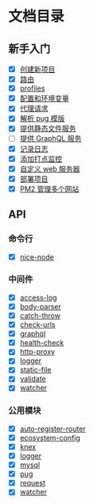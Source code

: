 # 文档目录
## 新手入门
- [x] [创建新项目](./get-started/create.md)
- [x] [路由](./get-started/router.md)
- [x] [profiles](./get-started/profiles.md)
- [x] [配置和环境变量](./get-started/configuration.md)
- [x] [代理请求](./get-started/http-proxy.md)
- [x] [解析 pug 模版](./get-started/template.md)
- [x] [提供静态文件服务](./get-started/static.md)
- [ ] [提供 GraphQL 服务](./get-started/graphql.md)
- [x] [记录日志](./get-started/logger.md)
- [x] [添加打点监控](./get-started/watcher.md)
- [x] [自定义 web 服务器](./get-started/custom.md)
- [x] [部署项目](./get-started/deploy.md)
- [x] [PM2 管理多个网站](./get-started/pm2.md)

## API
### 命令行
- [x] [nice-node](./api/bin/nice-node.md)
### 中间件
- [x] [access-log](./api/middleware/access-log.md)
- [x] [body-parser](./api/middleware/body-parser.md)
- [x] [catch-throw](./api/middleware/catch-throw.md)
- [x] [check-urls](./api/middleware/check-urls.md)
- [x] [graphql](./api/middleware/graphql.md)
- [x] [health-check](./api/middleware/health-check.md)
- [x] [http-proxy](./api/middleware/http-proxy.md)
- [x] [logger](./api/middleware/logger.md)
- [x] [static-file](./api/middleware/static-file.md)
- [x] [validate](./api/middleware/validate.md)
- [x] [watcher](./api/middleware/watcher.md)
### 公用模块
- [x] [auto-register-router](./api/util/auto-register-router.md)
- [x] [ecosystem-config](./api/util/ecosystem-config.md)
- [x] [knex](./api/util/knex.md)
- [x] [logger](./api/util/logger.md)
- [x] [mysql](./api/util/mysql.md)
- [x] [pug](./api/util/pug.md)
- [x] [request](./api/util/request.md)
- [x] [watcher](./api/util/watcher.md)
